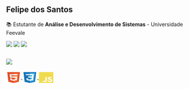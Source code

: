 <h2>Felipe dos Santos</h2>

<p>📚 Estutante de <strong>Análise e Desenvolvimento de Sistemas</strong> - Universidade Feevale</p>

<!-- social medias icons -->
<div>
  <a href="https://instagram.com/santos.felipee" target="_blank" rel="external"><img src="https://img.shields.io/badge/-Instagram-%23E4405F?style=for-the-badge&logo=instagram&logoColor=white" target="_blank"></a>
 <a href = "mailto:ofelipe.dev@gmail.com"><img src="https://img.shields.io/badge/-Gmail-%23333?style=for-the-badge&logo=gmail&logoColor=white" target="_blank"></a>
 <a href="https://www.linkedin.com/in/felipe-dos-santos-1869a0221/" target="_blank"><img src="https://img.shields.io/badge/-LinkedIn-%230077B5?style=for-the-badge&logo=linkedin&logoColor=white" target="_blank"></a>
</div>

##

<!-- github stats -->
<div>
 <a href="https://github.com/ofelipesant">
  <img height="180em" src="https://github-readme-stats.vercel.app/api?username=ofelipesant&show_icons=true&theme=tokyonight&include_all_commits=true&count_private=true"/>
  <!--<img height="180em" src="https://github-readme-stats.vercel.app/api/top-langs/?username=ofelipesant&layout=compact&langs_count=7&theme=tokyonight"/>-->
</div>
  <br>

<!-- dev icons -->
<div>
 <img align="center" alt="HTML" height="30" width="40" src="https://raw.githubusercontent.com/devicons/devicon/master/icons/html5/html5-original.svg">
 <img align="center" alt="CSS" height="30" width="40" src="https://raw.githubusercontent.com/devicons/devicon/master/icons/css3/css3-original.svg">
 <img align="center" alt="JavaScript" height="30" width="40" src="https://raw.githubusercontent.com/devicons/devicon/master/icons/javascript/javascript-plain.svg">
</div>
